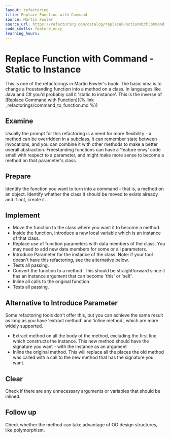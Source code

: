 ```yaml
---
layout: refactoring
title: Replace Function with Command
source: Martin Fowler
source_url: https://refactoring.com/catalog/replaceFunctionWithCommand.html
code_smells: feature_envy
learning_hours: 
---
```


# Replace Function with Command - Static to Instance

This is one of the refactorings in Martin Fowler's book. The basic idea is to change a freestanding function into a method on a class. In languages like Java and C# you'd probably call it 'static to instance'. This is the inverse of [Replace Command with Function]({% link _refactorings/command_to_function.md %})

## Examine
Usually the prompt for this refactoring is a need for more flexibility - a method can be overridden in a subclass, it can remember state between invocations, and you can combine it with other methods to make a better overall abstraction. Freestanding functions can have a 'feature envy' code smell with respect to a parameter, and might make more sense to become a method on that parameter's class.

## Prepare
Identify the function you want to turn into a command - that is, a method on an object. Identify whether the class it should be moved to exists already and if not, create it.

## Implement

* Move the function to the class where you want it to become a method.
* Inside the function, introduce a new local variable which is an instance of that class.
* Replace use of function parameters with data members of the class. You may need to add new data members for some or all parameters.
* Introduce Parameter for the instance of the class. Note: if your tool doesn't have this refactoring, see the alternative below.
* Tests all passing.
* Convert the function to a method. This should be straightforward since it has an instance argument that can become 'this' or 'self'.
* Inline all calls to the original function.
* Tests all passing.

## Alternative to Introduce Parameter

Some refactoring tools don't offer this, but you can achieve the same result as long as you have 'extract method' and 'inline method', which are more widely supported.

* Extract method on all the body of the method, excluding the first line which constructs the instance. This new method should have the signature you want - with the instance as an argument
* Inline the original method. This will replace all the places the old method was called with a call to the new method that has the signature you want.

## Clear
Check if there are any unnecessary arguments or variables that should be inlined.

## Follow up
Check whether the method can take advantage of OO design structures, like polymorphism.

